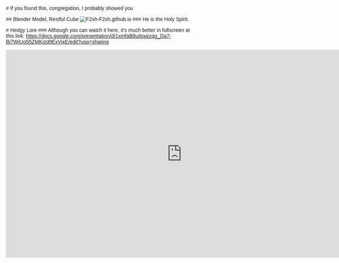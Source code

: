 <span style="background-color: white;"># If you found this, congregation, I probably showed you</span>

<span style="background-color: white;">## Blender Model, Restful Cube</span>
![F2sh-F2sh.github.io](0000-0400.gif)
<span style="background-color: white;">### He is the Holy Spirit.</span>

<span style="background-color: white;"># Hedgy Lore</span>
<span style="background-color: white;">### Although you can watch it here, it's much better in fullscreen at this link: https://docs.google.com/presentation/d/1xmfaB8uitjqaizqg_Da7-Bi7WiUo55ZMKizd9ExVixE/edit?usp=sharing</span>
<div style="width: 100%; height: 500px;">
  <iframe src="https://docs.google.com/presentation/d/e/2PACX-1vQfvQ3gxWR2er2-Oc4E1vSGHHC9htc4C4mqv3OQZbJFIILeoyK8N1IsWemwjJwEGKY2fsskquh_T1fz/embed?start=true&loop=false&delayms=15000" frameborder="0" width="960" height="569" allowfullscreen="true" mozallowfullscreen="true" webkitallowfullscreen="true"></iframe>
</div>

  <style>
    body {
      background-image: url('Screenshot 2024-11-05 135107.png');
      background-size: cover;
      background-position: center;
      background-attachment: fixed;
      height: 100vh;
      margin: 0;
      font-family: Arial, sans-serif;
    }
  </style>
